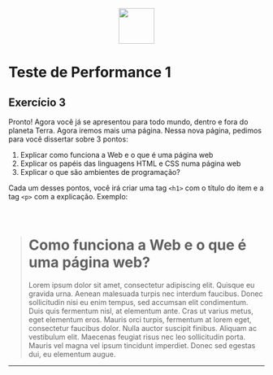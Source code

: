 <p align="center">
    <img src="assets/logo_infnet.png" width="70" height="70" />
</p>

# Teste de Performance 1

## Exercício 3

Pronto! Agora você já se apresentou para todo mundo, dentro e fora do planeta Terra. Agora iremos mais uma página. Nessa nova página, pedimos para você dissertar sobre 3 pontos:

1. Explicar como funciona a Web e o que é uma página web
1. Explicar os papéis das linguagens HTML e CSS numa página web
1. Explicar o que são ambientes de programação?

Cada um desses pontos, você irá criar uma tag `<h1>` com o título do item e a tag `<p>` com a explicação. Exemplo:

<br>

>
> <h1> Como funciona a Web e o que é uma página web? </h1>
> <p> Lorem ipsum dolor sit amet, consectetur adipiscing elit. Quisque eu gravida urna. Aenean malesuada turpis nec interdum faucibus. Donec sollicitudin nisi eu enim tempus, sed accumsan elit condimentum. Duis quis fermentum nisl, at elementum ante. Cras ut varius metus, eget elementum eros. Mauris orci turpis, fermentum at lorem eget, consectetur faucibus dolor. Nulla auctor suscipit finibus. Aliquam ac vestibulum elit. Maecenas feugiat risus nec leo sollicitudin porta. Mauris vel magna vel ipsum tincidunt imperdiet. Donec sed egestas dui, eu elementum augue. </p>

---